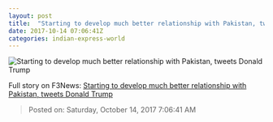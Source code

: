 ```yaml
---
layout: post
title:  "Starting to develop much better relationship with Pakistan, tweets Donald Trump"
date: 2017-10-14 07:06:41Z
categories: indian-express-world
---
```


![Starting to develop much better relationship with Pakistan, tweets Donald Trump](http://images.indianexpress.com/2017/10/donald-trump-7591.jpg?w=759)




Full story on F3News: [Starting to develop much better relationship with Pakistan, tweets Donald Trump](http://www.f3nws.com/n/knBhcB)

> Posted on: Saturday, October 14, 2017 7:06:41 AM
